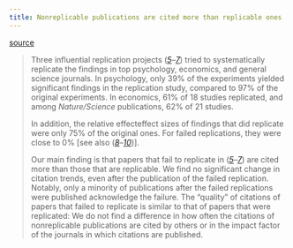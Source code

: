 ```yaml
---
title: Nonreplicable publications are cited more than replicable ones
---
```


[source](https://advances.sciencemag.org/content/7/21/eabd1705.full)

> Three influential replication projects ([_5_](https://advances.sciencemag.org/content/7/21/eabd1705#ref-5)–[_7_](https://advances.sciencemag.org/content/7/21/eabd1705#ref-7)) tried to systematically replicate the findings in top psychology, economics, and general science journals. In psychology, only 39% of the experiments yielded significant findings in the replication study, compared to 97% of the original experiments. In economics, 61% of 18 studies replicated, and among _Nature/Science_ publications, 62% of 21 studies.
> 
> In addition, the relative effecteffect sizes of findings that did replicate were only 75% of the original ones. For failed replications, they were close to 0% \[see also ([_8_](https://advances.sciencemag.org/content/7/21/eabd1705#ref-8)–[_10_](https://advances.sciencemag.org/content/7/21/eabd1705#ref-10))\].
> 
> Our main finding is that papers that fail to replicate in ([_5_](https://advances.sciencemag.org/content/7/21/eabd1705#ref-5)–[_7_](https://advances.sciencemag.org/content/7/21/eabd1705#ref-7)) are cited more than those that are replicable. We find no significant change in citation trends, even after the publication of the failed replication. Notably, only a minority of publications after the failed replications were published acknowledge the failure. The “quality” of citations of papers that failed to replicate is similar to that of papers that were replicated: We do not find a difference in how often the citations of nonreplicable publications are cited by others or in the impact factor of the journals in which citations are published.